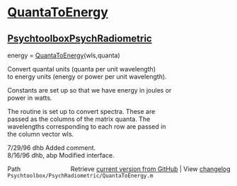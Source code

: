 # [QuantaToEnergy](QuantaToEnergy)
## [Psychtoolbox](Psychtoolbox)[PsychRadiometric](PsychRadiometric)

energy = [QuantaToEnergy](QuantaToEnergy)(wls,quanta)  
  
Convert quantal units (quanta per unit wavelength)  
to energy units (energy or power per unit wavelength).  
  
Constants are set up so that we have energy in joules or  
power in watts.  
  
The routine is set up to convert spectra.  These are  
passed as the columns of the matrix quanta.  The  
wavelengths corresponding to each row are passed in  
the column vector wls.  
  
7/29/96  dhb  Added comment.  
8/16/96  dhb, abp  Modified interface.  




<div class="code_header" style="text-align:right;">
  <span style="float:left;">Path&nbsp;&nbsp;</span> <span class="counter">Retrieve <a href=
  "https://raw.github.com/Psychtoolbox-3/Psychtoolbox-3/beta/Psychtoolbox/PsychRadiometric/QuantaToEnergy.m">current version from GitHub</a> | View <a href=
  "https://github.com/Psychtoolbox-3/Psychtoolbox-3/commits/beta/Psychtoolbox/PsychRadiometric/QuantaToEnergy.m">changelog</a></span>
</div>
<div class="code">
  <code>Psychtoolbox/PsychRadiometric/QuantaToEnergy.m</code>
</div>

